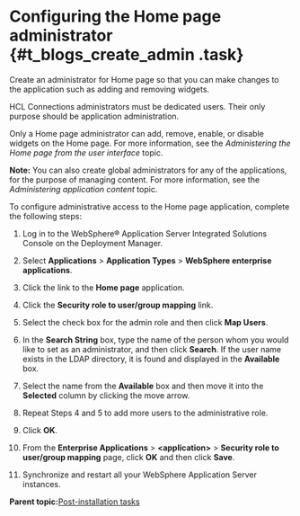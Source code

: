 # Configuring the Home page administrator {#t_blogs_create_admin .task}

Create an administrator for Home page so that you can make changes to the application such as adding and removing widgets.

HCL Connections administrators must be dedicated users. Their only purpose should be application administration.

Only a Home page administrator can add, remove, enable, or disable widgets on the Home page. For more information, see the *Administering the Home page from the user interface* topic.

**Note:** You can also create global administrators for any of the applications, for the purpose of managing content. For more information, see the *Administering application content* topic.

To configure administrative access to the Home page application, complete the following steps:

1.  Log in to the WebSphere® Application Server Integrated Solutions Console on the Deployment Manager.

2.  Select **Applications** \> **Application Types** \> **WebSphere enterprise applications**.

3.  Click the link to the **Home page** application.

4.  Click the **Security role to user/group mapping** link.

5.  Select the check box for the admin role and then click **Map Users**.

6.  In the **Search String** box, type the name of the person whom you would like to set as an administrator, and then click **Search**. If the user name exists in the LDAP directory, it is found and displayed in the **Available** box.

7.  Select the name from the **Available** box and then move it into the **Selected** column by clicking the move arrow.

8.  Repeat Steps 4 and 5 to add more users to the administrative role.

9.  Click **OK**.

10. From the **Enterprise Applications** \> **<application\>** \> **Security role to user/group mapping** page, click **OK** and then click **Save**.

11. Synchronize and restart all your WebSphere Application Server instances.


**Parent topic:**[Post-installation tasks](../install/r_post-installation_tasks.md)

